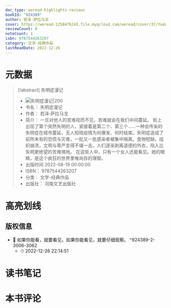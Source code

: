 ```yaml
---
doc_type: weread-highlights-reviews
bookId: "924389"
author: 若泽·萨拉马戈
cover: https://weread-1258476243.file.myqcloud.com/weread/cover/37/YueWen_924389/t7_YueWen_924389.jpg
reviewCount: 0
noteCount: 1
isbn: 9787544263207
category: 文学-经典作品
lastReadDate: 2022-12-26
---
```

# 元数据
> [!abstract] 失明症漫记
> - ![ 失明症漫记|200](https://weread-1258476243.file.myqcloud.com/weread/cover/37/YueWen_924389/t7_YueWen_924389.jpg)
> - 书名： 失明症漫记
> - 作者： 若泽·萨拉马戈
> - 简介： 一旦对他人的苦难视而不见，苦难就会在我们中间蔓延。
街上出现了第个突然失明的人，紧接着是第二个、第三个……一种会传染的失明症在城市蔓延，无人知晓疫情为何爆发、何时结束。失明症造成了前所未有的恐慌与灾难，一批又一批感染者被集中隔离。食物短缺，组织崩溃，文明与尊严变得不堪一击。人们逐渐剥离道德的外衣，陷入比失明更绝望的苦难境地。
在这些人中，只有一个女人还能看见。她的眼睛，是这个疯狂的世界里唯尚存的理智。
> - 出版时间 2022-08-19 00:00:00
> - ISBN： 9787544263207
> - 分类： 文学-经典作品
> - 出版社： 河南文艺出版社

# 高亮划线

## 版权信息


- 📌 如果你能看，就要看见，如果你能看见，就要仔细观察。 ^924389-2-3006-3062
    - ⏱ 2022-12-26 22:14:51 
# 读书笔记

# 本书评论
